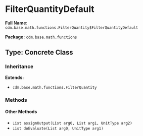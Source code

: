 # FilterQuantityDefault

**Full Name:** `cdm.base.math.functions.FilterQuantity$FilterQuantityDefault`

**Package:** `cdm.base.math.functions`

## Type: Concrete Class

### Inheritance

**Extends:**
- `cdm.base.math.functions.FilterQuantity`

### Methods

#### Other Methods

- `List assignOutput(List arg0, List arg1, UnitType arg2)`
- `List doEvaluate(List arg0, UnitType arg1)`

